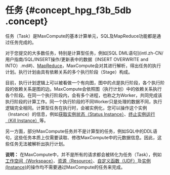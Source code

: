 # 任务 {#concept_hpg_f3b_5db .concept}

任务（Task）是MaxCompute的基本计算单元，SQL及MapReduce功能都是通过任务完成的。

对于您提交的大多数任务，特别是计算型任务，例如[SQL DML语句](intl.zh-CN/用户指南/SQL/INSERT操作/更新表中的数据（INSERT OVERWRITE and INTO）.md#)、[MapReduce](intl.zh-CN/用户指南/MapReduce/概要/MapReduce概述.md)，MaxCompute会对其进行解析，得出任务的执行计划。执行计划由具有依赖关系的多个执行阶段（Stage）构成。

目前，执行计划逻辑上可以被看做一个有向图，图中的点是执行阶段，各个执行阶段的依赖关系是图的边。MaxCompute会依照图（执行计划）中的依赖关系执行各个阶段。在同一个执行阶段内，会有多个进程，也称之为Worker，共同完成该执行阶段的计算工作。同一个执行阶段的不同Worker只是处理的数据不同，执行逻辑完全相同。计算型任务在执行时，会被实例化，您可以操作这个实例（Instance）的信息，例如[获取实例状态（Status Instance）](intl.zh-CN/用户指南/常用命令/实例操作.md)、[终止实例运行（Kill Instance）](intl.zh-CN/用户指南/常用命令/实例操作.md)等。

另一方面，部分MaxCompute任务并不是计算型的任务，例如SQL中的DDL语句，这些任务本质上仅需要读取、修改MaxCompute中的元数据信息。因此，这些任务无法被解析出执行计划。

**说明：** 在MaxCompute中，并不是所有的请求都会被转化为任务（Task），例如[工作空间（Workspace）](intl.zh-CN/用户指南/基本概念/项目空间.md)、[资源（Resource）](intl.zh-CN/用户指南/基本概念/资源.md)、[自定义函数（UDF）](intl.zh-CN/用户指南/基本概念/函数.md)及[实例\(Instance\)](intl.zh-CN/用户指南/基本概念/任务实例.md)的操作均不需要通过MaxCompute的任务来完成。

